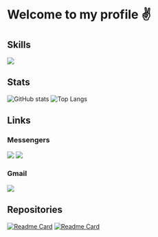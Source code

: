 # Welcome to my profile ✌️

## Skills
![](https://skillicons.dev/icons?i=cpp,c,visualstudio,git,powershell,bash,linux,cmake)

## Stats
![GitHub stats](https://github-readme-stats.vercel.app/api?username=D4SuCE&show_icons=true&theme=midnight-purple&hide_border=true&bg_color=00000000&line_height=27&hide=css)
![Top Langs](https://github-readme-stats.vercel.app/api/top-langs/?username=D4SuCE&theme=midnight-purple&hide_border=true&bg_color=00000000&langs_count=3&hide=css)

## Links
### Messengers
[![](https://img.shields.io/badge/t.me%2FxD4SuCE-26A5E4?style=for-the-badge&logo=Telegram&logoColor=ffffff)](https://t.me/xD4SuCE)
[![](https://img.shields.io/badge/D4SuCE-blue?style=for-the-badge&logo=VK&logoColor=ffffff)](https://vk.com/d4suce)

### Gmail
[![](https://img.shields.io/badge/d4suce@gmail.com-ff0000?style=for-the-badge&logo=Gmail&logoColor=ffffff)](mailto:d4suce@gmail.com)

## Repositories
[![Readme Card](https://github-readme-stats.vercel.app/api/pin/?username=D4SuCE&repo=JutSuNewBot&theme=midnight-purple&bg_color=00000000&hide=css)](https://github.com/D4SuCE/JutSuNewBot)
[![Readme Card](https://github-readme-stats.vercel.app/api/pin/?username=D4SuCE&repo=PaymentSystem&theme=midnight-purple&bg_color=00000000&hide=css)](https://github.com/D4SuCE/PaymentSystem)

